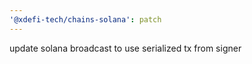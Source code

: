 ```yaml
---
'@xdefi-tech/chains-solana': patch
---
```


update solana broadcast to use serialized tx from signer
